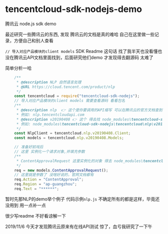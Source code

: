 # tencentcloud-sdk-nodejs-demo
腾讯云 node.js sdk demo

最近研究一些腾讯云的东西, 发现 腾讯云的文档是真的难哈
自己在这里做一些记录，方便自己和别人查看


`// 导入对应产品模块的client models` 
SDK Readme 这句话 找了我半天也没看懂也没在腾讯云API文档里面找到，后面研究他们demo 才发现得去翻源码 太难了


简单分析一哈

```javascript
    /**
     * @description NLP 自然语言处理
     * @URL https://cloud.tencent.com/product/nlp
     */
    const tencentcloud = require("tencentcloud-sdk-nodejs");
    // 导入对应产品模块的client models 需要查看源码 看看包名
    /** 
     * @description nlp  👉 这个是你要调用的API缩写 可以在腾讯云的官方文档查到，如果没找到 就找他请求的域名 
     * 例如: nlp.tencentcloudapi.com
     * @description v20190408 👉 这个 得去找 node_modules\tencentcloud-sdk-nodejs\tencentcloud\ 你要调用的API 缩写下的文件名
     * 例如: node_modules\tencentcloud-sdk-nodejs\tencentcloud\nlp\v20190408 这里默认导出 Client 和 Models
     */
    const NlpClient = tencentcloud.nlp.v20190408.Client;
    const models = tencentcloud.nlp.v20190408.Models;

    // 准备好前戏后
    // 这里 实例化一个请求对象,并填充参数
    /** 
     * ContentApprovalRequest 这里实例化的对象 得去 node_modules\tencentcloud-sdk-nodejs\tencentcloud\***\v2***\**_client.js 里面找源码有注释(好像没在官网看到直接的介绍) 找到你想调用的那个功能 拿过来用就好了
     */
    req = new models.ContentApprovalRequest();
    // 这里就是参数了 没啥好说的，官网文档都有
    req.Action = "ContentApproval";
    req.Region = "ap-guangzhou";
    req.Text = "******";

```

暂时先那NLP的demo举个例子 代码示例`nlp.js` 不确定所有的都是这样，毕竟还没用到 用一点补一点

很少写readme 不好看谅解一下


2019/11/6
今天才发现腾讯云原来有在线API测试
惊了，血亏我研究了一下午
